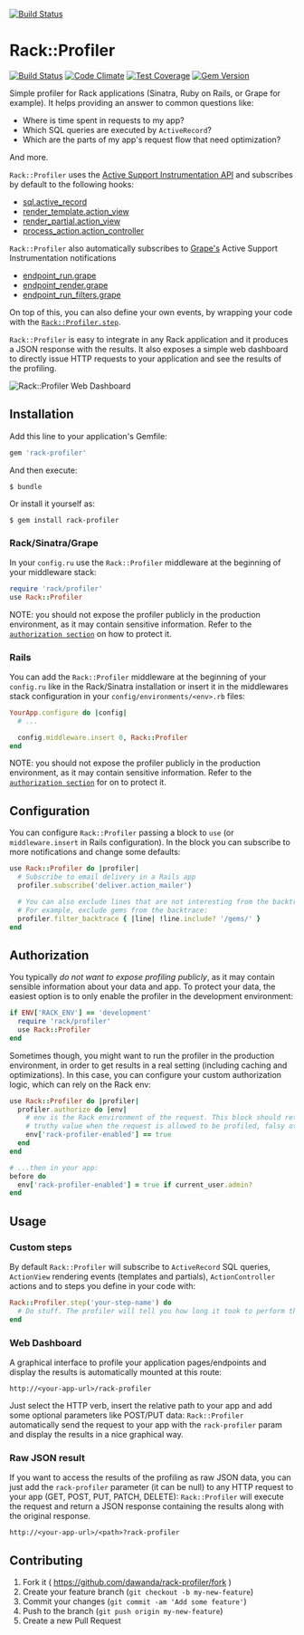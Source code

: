 [![Build Status](https://travis-ci.org/dawanda/rack-profiler.svg?branch=master)](https://travis-ci.org/dawanda/rack-profiler)

# Rack::Profiler

[![Build Status](https://travis-ci.org/dawanda/rack-profiler.svg)](https://travis-ci.org/dawanda/rack-profiler) [![Code Climate](https://codeclimate.com/github/dawanda/rack-profiler/badges/gpa.svg)](https://codeclimate.com/github/dawanda/rack-profiler) [![Test Coverage](https://codeclimate.com/github/dawanda/rack-profiler/badges/coverage.svg)](https://codeclimate.com/github/dawanda/rack-profiler)
[![Gem Version](https://badge.fury.io/rb/rack-profiler.svg)](http://badge.fury.io/rb/rack-profiler)

Simple profiler for Rack applications (Sinatra, Ruby on Rails, or Grape for example).
It helps providing an answer to common questions like:

  - Where is time spent in requests to my app?
  - Which SQL queries are executed by `ActiveRecord`?
  - Which are the parts of my app's request flow that need optimization?

And more.

`Rack::Profiler` uses the [Active Support Instrumentation
API](http://guides.rubyonrails.org/active_support_instrumentation.html) and
subscribes by default to the following hooks:

  * [sql.active_record](http://guides.rubyonrails.org/active_support_instrumentation.html#sql-active-record)
  * [render_template.action_view](http://guides.rubyonrails.org/active_support_instrumentation.html#render_template.action_view)
  * [render_partial.action_view](http://guides.rubyonrails.org/active_support_instrumentation.html#render_partial.action_view)
  * [process_action.action_controller](http://guides.rubyonrails.org/active_support_instrumentation.html#process_action.action_controller)

`Rack::Profiler` also automatically subscribes to [Grape's](https://github.com/ruby-grape/grape) Active Support Instrumentation notifications
  * [endpoint_run.grape](https://github.com/ruby-grape/grape#performance-monitoring)
  * [endpoint_render.grape](https://github.com/ruby-grape/grape#performance-monitoring)
  * [endpoint_run_filters.grape](https://github.com/ruby-grape/grape#performance-monitoring)

On top of this, you can also define your own events, by wrapping your code with
the [`Rack::Profiler.step`](#custom-steps).

`Rack::Profiler` is easy to integrate in any Rack application and it produces a
JSON response with the results. It also exposes a simple web dashboard to directly
issue HTTP requests to your application and see the results of the profiling.

![Rack::Profiler Web Dashboard](http://i.imgur.com/tcUSYle.png?1)

## Installation

Add this line to your application's Gemfile:

```ruby
gem 'rack-profiler'
```

And then execute:

    $ bundle

Or install it yourself as:

    $ gem install rack-profiler

### Rack/Sinatra/Grape

In your `config.ru` use the `Rack::Profiler` middleware at the beginning of your
middleware stack:

```ruby
require 'rack/profiler'
use Rack::Profiler
```

NOTE: you should not expose the profiler publicly in the production environment,
as it may contain sensitive information. Refer to the [`authorization
section`](#authorization) on how to protect it.

### Rails

You can add the `Rack::Profiler` middleware at the beginning of your `config.ru`
like in the Rack/Sinatra installation or insert it in the middlewares stack configuration
in your `config/environments/<env>.rb` files:

```ruby
YourApp.configure do |config|
  # ...

  config.middleware.insert 0, Rack::Profiler
end
```

NOTE: you should not expose the profiler publicly in the production environment,
as it may contain sensitive information. Refer to the [`authorization
section`](#authorization) for on to protect it.

## Configuration

You can configure `Rack::Profiler` passing a block to `use` (or
`middleware.insert` in Rails configuration). In the block you can subscribe to
more notifications and change some defaults:

```ruby
use Rack::Profiler do |profiler|
  # Subscribe to email delivery in a Rails app
  profiler.subscribe('deliver.action_mailer')

  # You can also exclude lines that are not interesting from the backtrace
  # For example, exclude gems from the backtrace:
  profiler.filter_backtrace { |line| !line.include? '/gems/' }
end
```

## Authorization

You typically *do not want to expose profiling publicly*, as it may contain
sensible information about your data and app. To protect your data, the easiest
option is to only enable the profiler in the development environment:

```ruby
if ENV['RACK_ENV'] == 'development'
  require 'rack/profiler'
  use Rack::Profiler
end
```

Sometimes though, you might want to run the profiler in the production
environment, in order to get results in a real setting (including caching and
optimizations). In this case, you can configure your custom authorization logic,
which can rely on the Rack env:

```ruby
use Rack::Profiler do |profiler|
  profiler.authorize do |env|
    # env is the Rack environment of the request. This block should return a
    # truthy value when the request is allowed to be profiled, falsy otherwise.
    env['rack-profiler-enabled'] == true
  end
end

# ...then in your app:
before do
  env['rack-profiler-enabled'] = true if current_user.admin?
end
```

## Usage

### Custom steps

By default `Rack::Profiler` will subscribe to `ActiveRecord` SQL queries,
`ActionView` rendering events (templates and partials), `ActionController`
actions and to steps you define in your code with:

```ruby
Rack::Profiler.step('your-step-name') do
  # Do stuff. The profiler will tell you how long it took to perform this step
end
```

### Web Dashboard

A graphical interface to profile your application pages/endpoints and display the
results is automatically mounted at this route:

    http://<your-app-url>/rack-profiler

Just select the HTTP verb, insert the relative path to your app and add some
optional parameters like POST/PUT data: `Rack::Profiler` automatically send
the request to your app with the `rack-profiler` param and display the
results in a nice graphical way.


### Raw JSON result

If you want to access the results of the profiling as raw JSON data, you can just
add the `rack-profiler` parameter (it can be null) to any HTTP request
to your app (GET, POST, PUT, PATCH, DELETE): `Rack::Profiler` will execute the
request and return a JSON response containing the results along with the
original response.

    http://<your-app-url>/<path>?rack-profiler

## Contributing

1. Fork it ( https://github.com/dawanda/rack-profiler/fork )
2. Create your feature branch (`git checkout -b my-new-feature`)
3. Commit your changes (`git commit -am 'Add some feature'`)
4. Push to the branch (`git push origin my-new-feature`)
5. Create a new Pull Request

